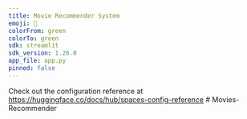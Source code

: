 ```yaml
---
title: Movie Recommender System
emoji: 🐠
colorFrom: green
colorTo: green
sdk: streamlit
sdk_version: 1.26.0
app_file: app.py
pinned: false
---
```


Check out the configuration reference at https://huggingface.co/docs/hub/spaces-config-reference
#   M o v i e s - R e c o m m e n d e r  
 